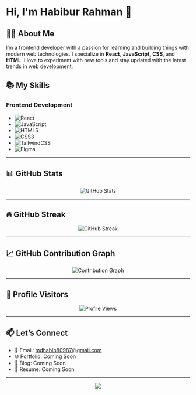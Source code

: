 # Hi, I'm Habibur Rahman 👋

## 👨‍💻 About Me
I’m a frontend developer with a passion for learning and building things with modern web technologies. I specialize in **React**, **JavaScript**, **CSS**, and **HTML**. I love to experiment with new tools and stay updated with the latest trends in web development.

## 📚 My Skills

### Frontend Development
- ![React](https://img.shields.io/badge/-React-black?style=for-the-badge&logo=react&logoColor=cyan)
- ![JavaScript](https://img.shields.io/badge/-JavaScript-black?style=for-the-badge&logo=javascript&logoColor=yellow)
- ![HTML5](https://img.shields.io/badge/-HTML5-black?style=for-the-badge&logo=html5&logoColor=orange)
- ![CSS3](https://img.shields.io/badge/-CSS3-black?style=for-the-badge&logo=css3&logoColor=blue)
- ![TailwindCSS](https://img.shields.io/badge/-Tailwind%20CSS-black?style=for-the-badge&logo=tailwind-css&logoColor=cyan)
- ![Figma](https://img.shields.io/badge/-Figma-black?style=for-the-badge&logo=figma&logoColor=yellow)

---

## 📊 GitHub Stats
<p align="center">
  <img src="https://github-readme-stats.vercel.app/api?username=habib109&show_icons=true&theme=radical" alt="GitHub Stats" />
</p>

---

## 🔥 GitHub Streak
<p align="center">
  <img src="https://streak-stats.demolab.com?user=habib109&theme=radical&hide_border=true" alt="GitHub Streak" />
</p>

---

## 📈 GitHub Contribution Graph
<p align="center">
  <img src="https://github-readme-activity-graph.cyclic.app/graph?username=habib109&theme=react-dark" alt="Contribution Graph" />
</p>

---

## 👀 Profile Visitors
<p align="center">
  <img src="https://komarev.com/ghpvc/?username=habib109&label=Profile%20Views&color=0e75b6&style=flat" alt="Profile Views" />
</p>

---

## 📫 Let’s Connect
- 📧 Email: [mdhabib80987@gmail.com](mailto:mdhabib80987@gmail.com)
- 🌐 Portfolio: Coming Soon
- 📝 Blog: Coming Soon
- 📄 Resume: Coming Soon

---

<p align="center">
  <img src="https://capsule-render.vercel.app/api?type=waving&color=gradient&height=120&section=footer"/>
</p>

